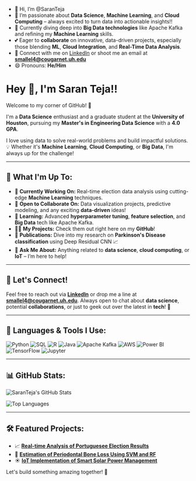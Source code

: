 - 👋 Hi, I’m @SaranTeja
- 👀 I’m passionate about **Data Science**, **Machine Learning**, and **Cloud Computing** – always excited to turn data into actionable insights!!
- 🌱 Currently diving deep into **Big Data technologies** like Apache Kafka and refining my **Machine Learning** skills.
- 💕 Eager to **collaborate** on innovative, data-driven projects, especially those blending **ML**, **Cloud Integration**, and **Real-Time Data Analysis**.
- 📩 Connect with me on [LinkedIn](https://www.linkedin.com/in/saran8916) or shoot me an email at **smallel4@cougarnet.uh.edu**
- 😄 Pronouns: **He/Him**
  
<!---
SaranTeja/SaranTeja is a ✨ special ✨ repository because its README.md (this file) appears on your GitHub profile.
You can click the Preview link to take a look at your changes.
--->

# Hey 👋, I'm **Saran Teja**!! 

Welcome to my corner of GitHub! 🌟

I'm a **Data Science** enthusiast and a graduate student at the **University of Houston**, pursuing my **Master's in Engineering Data Science** with a **4.0 GPA**. 

I love using data to solve real-world problems and build impactful solutions. 💡 Whether it's **Machine Learning**, **Cloud Computing**, or **Big Data**, I'm always up for the challenge!

---

## 🌟 **What I'm Up To:**

- 🔬 **Currently Working On:** Real-time election data analysis using cutting-edge **Machine Learning** techniques.
- 🤝 **Open to Collaborate On:** Data visualization projects, predictive modeling, and any exciting **data-driven** ideas!
- 🌱 **Learning:** Advanced **hyperparameter tuning**, **feature selection**, and **Big Data** tech like Apache Kafka.
- 👨‍💻 **My Projects:** Check them out right here on my **GitHub**!
- 🎨 **Publications:** Dive into my research on **Parkinson's Disease classification** using Deep Residual CNN 📈
- 💬 **Ask Me About:** Anything related to **data science**, **cloud computing**, or **IoT** – I’m here to help!

---

## 📢 **Let's Connect!**

Feel free to reach out via [**LinkedIn**](https://www.linkedin.com/in/saran8916) or drop me a line at **smallel4@cougarnet.uh.edu**. Always open to chat about **data science**, potential **collaborations**, or just to geek out over the latest in **tech**! 🚀

---

## 🔧 **Languages & Tools I Use:**

![Python](https://img.shields.io/badge/-Python-3776AB?style=flat-square&logo=python&logoColor=white)
![SQL](https://img.shields.io/badge/-SQL-4479A1?style=flat-square&logo=postgresql&logoColor=white)
![R](https://img.shields.io/badge/-R-276DC3?style=flat-square&logo=r&logoColor=white)
![Java](https://img.shields.io/badge/-Java-007396?style=flat-square&logo=java&logoColor=white)
![Apache Kafka](https://img.shields.io/badge/-Apache%20Kafka-231F20?style=flat-square&logo=apache-kafka&logoColor=white)
![AWS](https://img.shields.io/badge/-AWS-232F3E?style=flat-square&logo=amazon-aws&logoColor=white)
![Power BI](https://img.shields.io/badge/-Power%20BI-F2C811?style=flat-square&logo=power-bi&logoColor=black)
![TensorFlow](https://img.shields.io/badge/-TensorFlow-FF6F00?style=flat-square&logo=tensorflow&logoColor=white)
![Jupyter](https://img.shields.io/badge/-Jupyter-F37626?style=flat-square&logo=jupyter&logoColor=white)

---

## 📊 **GitHub Stats:**

![SaranTeja's GitHub Stats](https://github-readme-stats.vercel.app/api?username=nerdboss-stm&show_icons=true&theme=radical)

![Top Languages](https://github-readme-stats.vercel.app/api/top-langs/?username=nerdboss-stm&layout=compact&theme=radical)

----

## 🛠️ **Featured Projects:**

- 📈 **[Real-time Analysis of Portuguesee Election Results](#)**  
- 🧐 **[Estimation of Periodontal Bone Loss Using SVM and RF](#)**  
- ☀️ **[IoT Implementation of Smart Solar Power Management](#)**  

Let's build something amazing together! 🚀

